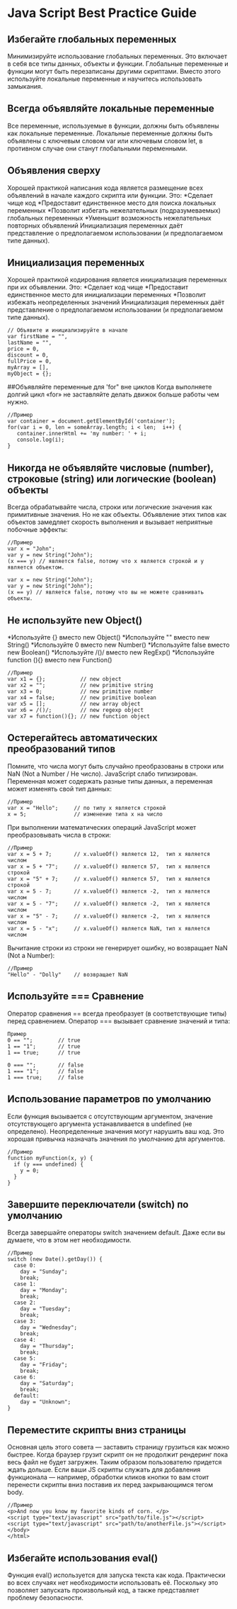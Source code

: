 # Java Script Best Practice Guide
## Избегайте глобальных переменных
Минимизируйте использование глобальных переменных.
Это включает в себя все типы данных, объекты и функции.
Глобальные переменные и функции могут быть перезаписаны другими скриптами.
Вместо этого используйте локальные переменные и научитесь использовать замыкания.

## Всегда объявляйте локальные переменные
Все переменные, используемые в функции, должны быть объявлены как локальные переменные.
Локальные переменные должны быть объявлены с ключевым словом var или ключевым словом let, в противном случае они станут глобальными переменными.

## Объявления сверху
Хорошей практикой написания кода является размещение всех объявлений в начале каждого скрипта или функции.
Это:
*Сделает чище код
*Предоставит единственное место для поиска локальных переменных
*Позволит избегать нежелательных (подразумеваемых) глобальных переменных
*Уменьшит возможность нежелательных повторных объявлений
Инициализация переменных даёт представление о предполагаемом использовании (и предполагаемом типе данных).

## Инициализация переменных
Хорошей практикой кодирования является инициализация переменных при их объявлении.
Это:
*Сделает код чище
*Предоставит единственное место для инициализации переменных
*Позволит избежать неопределенных значений
Инициализация переменных даёт представление о предполагаемом использовании (и предполагаемом типе данных).
```
// Объявите и инициализируйте в начале
var firstName = "",
lastName = "",
price = 0,
discount = 0,
fullPrice = 0,
myArray = [],
myObject = {};
```

##Объявляйте переменные для 'for" вне циклов
Когда выполняете долгий цикл «for» не заставляйте делать движок больше работы чем нужно.
```
//Пример
var container = document.getElementById('container');  
for(var i = 0, len = someArray.length; i < len;  i++) {  
   container.innerHtml += 'my number: ' + i;  
   console.log(i);  
}  
```

## Никогда не объявляйте числовые (number), строковые (string) или логические (boolean) объекты
Всегда обрабатывайте числа, строки или логические значения как примитивные значения. Но не как объекты.
Объявление этих типов как объектов замедляет скорость выполнения и вызывает неприятные побочные эффекты:
```
//Пример
var x = "John";             
var y = new String("John");
(x === y) // является false, потому что x является строкой и y является объектом.

var x = new String("John");             
var y = new String("John");
(x == y) // является false, потому что вы не можете сравнивать объекты.
```

## Не используйте new Object()
*Используйте {} вместо new Object()
*Используйте "" вместо new String()
*Используйте 0 вместо new Number()
*Используйте false вместо new Boolean()
*Используйте /()/ вместо new RegExp()
*Используйте function (){} вместо new Function()
```
//Пример
var x1 = {};           // new object
var x2 = "";           // new primitive string
var x3 = 0;            // new primitive number
var x4 = false;        // new primitive boolean
var x5 = [];           // new array object
var x6 = /()/;         // new regexp object
var x7 = function(){}; // new function object
```

## Остерегайтесь автоматических преобразований типов
Помните, что числа могут быть случайно преобразованы в строки или NaN (Not a Number / Не число).
JavaScript слабо типизирован. Переменная может содержать разные типы данных, а переменная может изменять свой тип данных:
```
//Пример
var x = "Hello";     // по типу x является строкой
x = 5;               // изменение типа x на число
```
При выполнении математических операций JavaScript может преобразовывать числа в строки:
```
//Пример
var x = 5 + 7;       // x.valueOf() является 12,  тип x является числом
var x = 5 + "7";     // x.valueOf() является 57,  тип x является строкой
var x = "5" + 7;     // x.valueOf() является 57,  тип x является строкой
var x = 5 - 7;       // x.valueOf() является -2,  тип x является числом
var x = 5 - "7";     // x.valueOf() является -2,  тип x является числом
var x = "5" - 7;     // x.valueOf() является -2,  тип x является числом
var x = 5 - "x";     // x.valueOf() является NaN, тип x является числом
```
Вычитание строки из строки не генерирует ошибку, но возвращает NaN (Not a Number):
```
//Пример
"Hello" - "Dolly"    // возвращает NaN
```

## Используйте === Сравнение
Оператор сравнения == всегда преобразует (в соответствующие типы) перед сравнением.
Оператор === вызывает сравнение значений и типа:
```
Пример
0 == "";        // true
1 == "1";       // true
1 == true;      // true

0 === "";       // false
1 === "1";      // false
1 === true;     // false
```

## Использование параметров по умолчанию
Если функция вызывается с отсутствующим аргументом, значение отсутствующего аргумента устанавливается в undefined (не определено).
Неопределенные значения могут нарушить ваш код. Это хорошая привычка назначать значения по умолчанию для аргументов.
```
//Пример
function myFunction(x, y) {
  if (y === undefined) {
    y = 0;
  }
}
```

## Завершите переключатели (switch) по умолчанию
Всегда завершайте операторы switch значением default. Даже если вы думаете, что в этом нет необходимости.
```
//Пример
switch (new Date().getDay()) {
  case 0:
    day = "Sunday";
    break;
  case 1:
    day = "Monday";
    break;
  case 2:
    day = "Tuesday";
    break;
  case 3:
    day = "Wednesday";
    break;
  case 4:
    day = "Thursday";
    break;
  case 5:
    day = "Friday";
    break;
  case 6:
    day = "Saturday";
    break;
  default:
    day = "Unknown";
}
```

## Переместите скрипты вниз страницы
Основная цель этого совета — заставить страницу грузиться как можно быстрее. Когда браузер грузит скрипт он не продолжит рендеринг пока весь файл не будет загружен. Таким образом пользователю придется ждать дольше.
Если ваши JS скрипты служать для добавления функционала — например, обработки кликов кнопки то вам стоит перенести скрипты вниз поставив их перед закрывающимся тегом body.
```
//Пример
<p>And now you know my favorite kinds of corn. </p>  
<script type="text/javascript" src="path/to/file.js"></script>  
<script type="text/javascript" src="path/to/anotherFile.js"></script>  
</body>  
</html>
```

## Избегайте использования eval()
Функция eval() используется для запуска текста как кода. Практически во всех случаях нет необходимости использовать её.
Поскольку это позволяет запускать произвольный код, а также представляет проблему безопасности.

